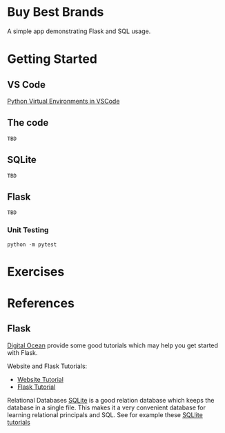 # Buy Best Brands

A simple app demonstrating Flask and SQL usage.

# Getting Started

## VS Code
[Python Virtual Environments in VSCode](`https://code.visualstudio.com/docs/python/environments`)


## The code
    TBD
## SQLite
    TBD
## Flask
    TBD

### Unit Testing

`python -m pytest`

# Exercises
# References

## Flask
[Digital Ocean](https://www.digitalocean.com) provide some good tutorials which may help you get started with Flask.

Website and Flask Tutorials:
*  [Website Tutorial](https://www.digitalocean.com/community/tutorial-series/how-to-build-a-website-with-html)
*  [Flask Tutorial](https://www.digitalocean.com/community/tutorials/how-to-make-a-web-application-using-flask-in-python-3)


Relational Databases
[SQLite](https://www.sqlite.org/index.html) is a good relation database which keeps the database in a single file.  This makes it a very convenient database for learning relational principals and SQL.  See for example these [SQLlite tutorials](https://www.sqlitetutorial.net/)
